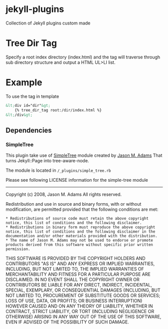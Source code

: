 jekyll-plugins
==============

Collection of Jekyll plugins custom made

# Tree Dir Tag
Specify a root index directory (index.html) and the tag will traverse through sub directory structure and output a HTML UL>LI list.


# Example

To use the tag in template

```html
&lt;div id="dir"&gt;
	{% tree_dir_tag root:/dir/index.html %}
&lt;/div&gt;
```


## Dependencies

### SimpleTree

This plugin take use of [SimpleTree](https://github.com/ealdent/simple-tree) module created by [Jason M. Adams](https://github.com/ealdent) That turns Jekyll::Page into tree-aware-node.

The module is located in `/_plugins/simple_tree.rb`

Please see following LICENSE information for the simple-tree module

---

Copyright (c) 2008, Jason M. Adams
All rights reserved.

Redistribution and use in source and binary forms, with or without modification, are permitted provided that the following conditions are met:

    * Redistributions of source code must retain the above copyright notice, this list of conditions and the following disclaimer.
    * Redistributions in binary form must reproduce the above copyright notice, this list of conditions and the following disclaimer in the documentation and/or other materials provided with the distribution.
    * The name of Jason M. Adams may not be used to endorse or promote products derived from this software without specific prior written permission.

THIS SOFTWARE IS PROVIDED BY THE COPYRIGHT HOLDERS AND CONTRIBUTORS "AS IS" AND ANY EXPRESS OR IMPLIED WARRANTIES, INCLUDING, BUT NOT LIMITED TO, THE IMPLIED WARRANTIES OF MERCHANTABILITY AND FITNESS FOR A PARTICULAR PURPOSE ARE DISCLAIMED. IN NO EVENT SHALL THE COPYRIGHT OWNER OR CONTRIBUTORS BE LIABLE FOR ANY DIRECT, INDIRECT, INCIDENTAL, SPECIAL, EXEMPLARY, OR CONSEQUENTIAL DAMAGES (INCLUDING, BUT NOT LIMITED TO, PROCUREMENT OF SUBSTITUTE GOODS OR SERVICES; LOSS OF USE, DATA, OR PROFITS; OR BUSINESS INTERRUPTION) HOWEVER CAUSED AND ON ANY THEORY OF LIABILITY, WHETHER IN CONTRACT, STRICT LIABILITY, OR TORT (INCLUDING NEGLIGENCE OR OTHERWISE) ARISING IN ANY WAY OUT OF THE USE OF THIS SOFTWARE, EVEN IF ADVISED OF THE POSSIBILITY OF SUCH DAMAGE.